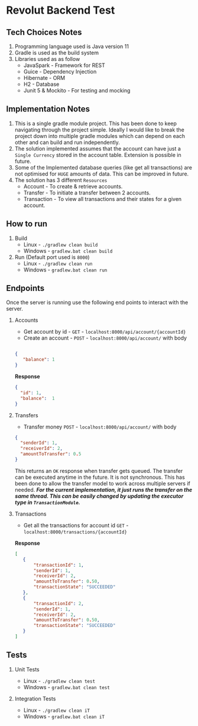 # Revolut Backend Test

## Tech Choices Notes
1. Programming language used is Java version 11
2. Gradle is used as the build system
3. Libraries used as as follow
    - JavaSpark - Framework for REST
    - Guice - Dependency Injection
    - Hibernate - ORM
    - H2 - Database
    - Junit 5 & Mockito - For testing and mocking

## Implementation Notes
1. This is a single gradle module project. This has been done to keep navigating through the project simple. 
Ideally I would like to break the project down into multiple gradle modules which can depend on each other and can 
build and run independently.
2. The solution implemented assumes that the account can have just a `Single Currency` stored in the account table. Extension is possible in future.
3. Some of the Implemented database queries (like get all transactions) are not optimised for `HUGE` amounts of data. This can be improved in future.
4. The solution has 3 different `Resources`
    - Account - To create & retrieve accounts.
    - Transfer - To initiate a transfer between 2 accounts.
    - Transaction - To view all transactions and their states for a given account.

## How to run
1. Build
    - Linux - `./gradlew clean build`
    - Windows - `gradlew.bat clean build`
2.  Run (Default port used is `8000`)
    - Linux - `./gradlew clean run`
    - Windows - `gradlew.bat clean run`

## Endpoints
Once the server is running use the following end points to interact with the server.

1. Accounts
    - Get account by id - `GET` - `localhost:8000/api/account/{accountId}`
    - Create an account - `POST` - `localhost:8000/api/account/` with body
    ```json
    
   {
       "balance": 1
   }
   
    ```
   **Response**
   ```json
   {
     "id": 1,        
     "balance":  1
   }
   ```
2. Transfers
    - Transfer money `POST` - `localhost:8000/api/account/` with body                            
    ```json
   {
   	  "senderId": 1,
   	  "receiverId": 2,
   	  "amountToTransfer": 0.5
   }
   ```
   This returns an `OK` response when transfer gets queued. The transfer can be executed anytime in the future. 
   It is not synchronous. This has been done to allow the transfer model to work across multiple servers if needed. 
   **_For the current implementation, it just runs the transfer on the same thread. This can be easily changed by
   updating the executor type in `TransactionModule`._** 
    
3. Transactions
    - Get all the transactions for account id `GET` - `localhost:8000/transactions/{accountId}`
    
    **Response**
    ```json
   [
       {
           "transactionId": 1,
           "senderId": 1,
           "receiverId": 2,
           "amountToTransfer": 0.50,
           "transactionState": "SUCCEEDED"
       },
       {
           "transactionId": 2,
           "senderId": 1,
           "receiverId": 2,
           "amountToTransfer": 0.50,
           "transactionState": "SUCCEEDED"
       }
   ]
   ```
    
## Tests
1. Unit Tests
    - Linux - `./gradlew clean test`
    - Windows - `gradlew.bat clean test`
    
2. Integration Tests
    - Linux - `./gradlew clean iT`
    - Windows - `gradlew.bat clean iT`
